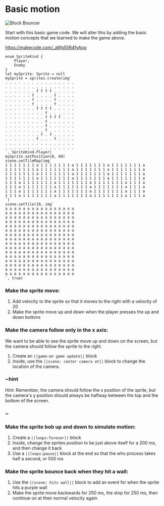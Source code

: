 # Basic motion

![Block Bouncer](/static/courses/csintro1/review/block-bouncer.gif)

Start with this basic game code. We will alter this by adding the basic motion concepts that we learned to make the game above.


https://makecode.com/_aWg55R4fyAog

```blocks
enum SpriteKind {
    Player,
    Enemy
}
let mySprite: Sprite = null
mySprite = sprites.create(img`
. . . . . . . . . . . . . . . . 
. . . . . . . . . . . . . . . . 
. . . . . . . f f f f . . . . . 
. . . . . . f . . . . f . . . . 
. . . . . . f . . . . f . . . . 
. . . . . . f . . . . f . . . . 
. . . . . . . f f f f . . . . . 
. . . . . . . . . f . . . . . . 
. . . . . . . . . f f f f . . . 
. . . . . . . . . f . . . . . . 
. . . . . . . . . f . . . . . . 
. . . . . . . . . f . . . . . . 
. . . . . . . . f . f . . . . . 
. . . . . . . f . . . f . . . . 
. . . . . . . . . . . . . . . . 
. . . . . . . . . . . . . . . . 
`, SpriteKind.Player)
mySprite.setPosition(8, 60)
scene.setTileMap(img`
1 1 1 1 1 1 1 a 1 1 1 1 1 1 1 a 1 1 1 1 1 1 1 a 1 1 1 1 1 1 1 a 
1 1 1 1 1 1 1 a 1 1 1 1 1 1 1 a 1 1 1 1 1 1 1 a 1 1 1 1 1 1 1 a 
1 1 1 1 1 1 1 a 1 1 1 1 1 1 1 a 1 1 1 1 1 1 1 a 1 1 1 1 1 1 1 a 
1 1 1 1 1 1 1 a 1 1 1 1 1 1 1 a 1 1 1 1 1 1 1 a 1 1 1 1 1 1 1 a 
1 1 1 a 1 1 1 1 1 1 1 a 1 1 1 1 1 1 1 a 1 1 1 1 1 1 1 a 1 1 1 a 
1 1 1 a 1 1 1 1 1 1 1 a 1 1 1 1 1 1 1 a 1 1 1 1 1 1 1 a 1 1 1 a 
1 1 1 a 1 1 1 1 1 1 1 a 1 1 1 1 1 1 1 a 1 1 1 1 1 1 1 a 1 1 1 a 
1 1 1 a 1 1 1 1 1 1 1 a 1 1 1 1 1 1 1 a 1 1 1 1 1 1 1 a 1 1 1 a 
`)
scene.setTile(10, img`
a a a a a a a a a a a a a a a a 
a a a a a a a a a a a a a a a a 
a a a a a a a a a a a a a a a a 
a a a a a a a a a a a a a a a a 
a a a a a a a a a a a a a a a a 
a a a a a a a a a a a a a a a a 
a a a a a a a a a a a a a a a a 
a a a a a a a a a a a a a a a a 
a a a a a a a a a a a a a a a a 
a a a a a a a a a a a a a a a a 
a a a a a a a a a a a a a a a a 
a a a a a a a a a a a a a a a a 
a a a a a a a a a a a a a a a a 
a a a a a a a a a a a a a a a a 
a a a a a a a a a a a a a a a a 
a a a a a a a a a a a a a a a a 
`, true)
```

### Make the sprite move:

1. Add velocity to the sprite so that it moves to the right with a velocity of 20
2. Make the sprite move up and down when the player presses the up and down buttons

### Make the camera follow only in the x axis:

We want to be able to see the sprite move up and down on the screen, but the camera should follow the sprite to the right.

1. Create an ``||game:on game update||`` block 
2. Inside, use the ``||scene: center camera at||`` block to change the location of the camera. 

### ~hint
Hint: Remember, the camera should follow the x position of the sprite, but the camera's y position should always be halfway between the top and the bottom of the screen.
### ~

### Make the sprite bob up and down to simulate motion:
1. Create a ``||loops:forever||`` block
2. Inside, change the sprites position to be just above itself for a 200 ms, and then change it back
3. Use a ``||loops:pause||`` block at the end so that the who process takes half a second, or 500 ms

### Make the sprite bounce back when they hit a wall:

1. Use the ``||scene: hits wall||`` block to add an event for when the sprite hits a purple wall
2. Make the sprite move backwards for 250 ms, the stop for 250 ms, then continue on at their normal velocity again

